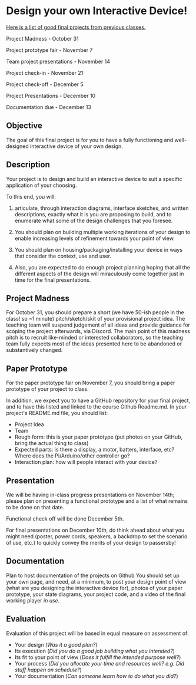 # Design your own Interactive Device!

[Here is a list of good final projects from previous classes.](Previous-Final-Projects)

Project Madness - October 31
 
Project prototype fair - November 7

Team project presentations - November 14

Project check-in - November 21

Project check-off - December 5

Project Presentations - December 10

Documentation due - December 13
 
## Objective

The goal of this final project is for you to have a fully functioning and well-designed interactive device of your own design.
 
## Description
Your project is to design and build an interactive device to suit a specific application of your choosing. 

To this end, you will:

1.  articulate, through interaction diagrams, interface sketches, and written descriptions, exactly what it is you are proposing to build, and to enumerate what some of the design challenges that you foresee. 

2. You should plan on building multiple working iterations of your design to enable increasing levels of refinement towards your point of view. 

3. You should plan on housing/packaging/installing your device in ways that consider the context, use and user. 

4. Also, you are expected to do enough project planning hoping that all the different aspects of the design will miraculously come together just in time for the final presentations.

## Project Madness

For October 31, you should prepare a short (we have 50-ish people in the class! so ~1 minute) pitch/sketch/skit of your provisional project idea. The teaching team will suspend judgement of all ideas and provide guidance for scoping the project afterwards, via Discord. The main point of this madness pitch is to recruit like-minded or interested collaborators, so the teaching team fully expects most of the ideas presented here to be abandoned or substantively changed.

## Paper Prototype

For the paper prototype fair on November 7, you should bring a paper prototype of your project to class.

In addition, we expect you to have a GitHub repository for your final project, and to have this listed and linked to the course Github Readme.md. In your project's README.md file, you should list:

- Project Idea
- Team
- Rough form: this is your paper prototype (put photos on your GitHub, bring the actual thing to class)
- Expected parts: is there a display, a motor, batters, interface, etc? Where does the Pi/Arduino/other controller go?
- Interaction plan: how will people interact with your device?

## Presentation

We will be having in-class progress presentations on November 14th; please plan on presenting a functional prototype and a list of what remains to be done on that date.

Functional check off will be done December 5th.
 
For final presentations on December 10th, do think ahead about what you might need (poster, power cords, speakers, a backdrop to set the scenario of use, etc.) to quickly convey the merits of your design to passersby!
 
## Documentation

Plan to host documentation of the projects on Github You should set up your own page, and need, at a minimum, to post your design point of view (what are you designing the interactive device for), photos of your paper prototype, your state diagrams, your project code, and a video of the final working player _in use_.

## Evaluation

Evaluation of this project will be based in equal measure on assessment of:
* Your design (_Was it a good plan?_)
* Its execution (_Did you do a good job building what you intended?_)
* Its fit to your point of view (_Does it fulfill the intended purpose well?_)
* Your process (_Did you allocate your time and resources well? e.g. Did stuff happen on schedule?_)
* Your documentation (_Can someone learn how to do what you did?_) 